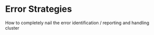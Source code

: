 Error Strategies
===

How to completely nail the error identification / reporting and handling cluster


